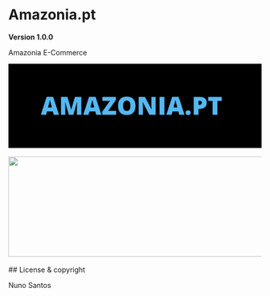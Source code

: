 # Amazonia.pt

**Version 1.0.0**

Amazonia E-Commerce

![AMAZONIA.PT](Readmefiles/AMAZONIAPT.png)

<p align="center">
  <img width="600" height="200" src="https://www.python.org/python-.png">
</p>
## License & copyright

Nuno Santos
